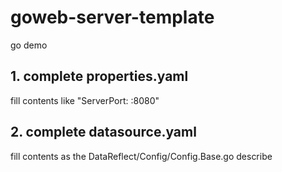 # goweb-server-template
go demo
## 1. complete properties.yaml
fill contents like "ServerPort: :8080"
## 2. complete datasource.yaml
fill contents as the DataReflect/Config/Config.Base.go describe
